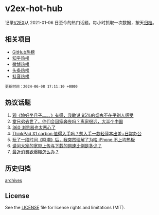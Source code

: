 # v2ex-hot-hub

 记录[V2EX](https://www.v2ex.com/)从 2021-01-06 日至今的热门话题。每小时抓取一次数据，按天[归档](archives)。
 
 ## 相关项目

- [GitHub热榜](https://github.com/lonnyzhang423/github-hot-hub)
- [知乎热榜](https://github.com/lonnyzhang423/zhihu-hot-hub)
- [微博热榜](https://github.com/lonnyzhang423/weibo-hot-hub)
- [头条热榜](https://github.com/lonnyzhang423/toutiao-hot-hub)
- [抖音热榜](https://github.com/lonnyzhang423/douyin-hot-hub)


 `更新时间：2024-06-08 17:11:10 +0800`

## 热议话题

1. [观《媳妇坐月子。。。。》有感，我敢说 95%的烟鬼不在乎别人感受](https://www.v2ex.com/t/1047883)
1. [堂兄弟去世了，你们会回家奔丧吗？离家很远，大半个中国](https://www.v2ex.com/t/1047758)
1. [360 浏览器也太恶心了](https://www.v2ex.com/t/1047771)
1. [ThinkPad X1 carbon 值得入手吗？想入手一款轻薄本出差+日常办公](https://www.v2ex.com/t/1047871)
1. [玩了一段时间《鸣潮》后，我突然理解了为啥 iPhone 不上均热板](https://www.v2ex.com/t/1047794)
1. [请问大家的宽带上传与下载的网速比例是多少？](https://www.v2ex.com/t/1047789)
1. [最近消费欲爆棚怎么办？](https://www.v2ex.com/t/1047757)

## 历史归档

[archives](archives)

## License

See the [LICENSE](LICENSE) file for license rights and limitations (MIT).
